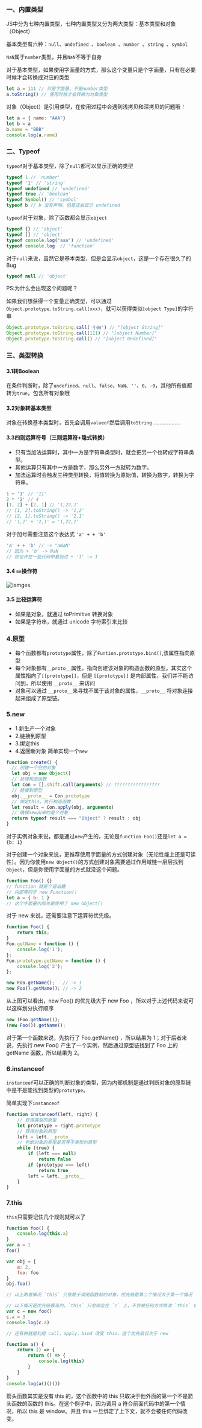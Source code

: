 ### 一、内置类型

JS中分为七种内置类型，七种内置类型又分为两大类型：基本类型和对象（Object）

基本类型有六种：`null`、`undefined `、`boolean `、`number `、`string `、`symbol`

`NaN`属于`number`类型，并且`NaN`不等于自身

对于基本类型，如果使用字面量的方式，那么这个变量只是个字面量，只有在必要时候才会转换成对应的类型
```js
let a = 111 // 只是字面量，不是number类型
a.toString() // 使用时候才会转换为对象类型
```

对象（Object）是引用类型，在使用过程中会遇到浅拷贝和深拷贝的问题哦！
```js
let a = { name: "AAA"}
let b = a
b.name = "BBB"
console.log(a.name)
```

### 二、Typeof
`typeof`对于基本类型，除了`null`都可以显示正确的类型
```js
typeof 1 // 'number'
typeof '1' // 'string'
typeof undefined // 'undefined'
typeof true // 'boolean'
typeof Symbol() // 'symbol'
typeof b // b 没有声明，但是还会显示 undefined
```

`typeof`对于对象，除了函数都会显示`object`
```js
typeof {} // 'object'
typeof [] // 'object'
typeof console.log("aaa") // 'undefined'
typeof console.log  // 'function'
```

对于`null`来说，虽然它是基本类型，但是会显示`object`，这是一个存在很久了的 Bug
```js
typeof null // 'object'
```
PS:为什么会出现这个问题呢？

如果我们想获得一个变量正确类型，可以通过`Object.prototype.toString.call(xxx)`，就可以获得类似`[object Type]`的字符串
```js
Object.prototype.toString.call('小白') // "[object String]"
Object.prototype.toString.call(111) // "[object Number]"
Object.prototype.toString.call() // "[object Undefined]"
```

### 三、类型转换
#### 3.1转Boolean
在条件判断时，除了`undefined`、`null`、`false`、`NaN`、`''`、`0`、`-0`，其他所有值都转为`true`，包含所有对象哦

#### 3.2对象转基本类型
对象在转换基本类型时，首先会调用`valueof`然后调用`toString`
..................

#### 3.3四则远算符号（三则运算符+隐式转换）
- 只有当加法运算时，其中一方是字符串类型时，就会把另一个也转成字符串类型。
- 其他运算只有其中一方是数字，那么另外一方就转为数字。
- 加法运算时会触发三种类型转换，将值转换为原始值，转换为数字，转换为字符串。
```js
1 + '1' // '11'
2 * '2' // 4
[1, 2] + [2, 1] // '1,22,1'
// [1, 2].toString() -> '1,2'
// [2, 1].toString() -> '2,1'
// '1,2' + '2,1' = '1,22,1'
```
对于加号需要注意这个表达式 `'a' + + 'b'`
```js
'a' + + 'b' // -> "aNaN"
// 因为 + 'b' -> NaN
// 你也许在一些代码中看到过 + '1' -> 1
```

#### 3.4 `==`操作符
![iamges](../images/1.png)
#### 3.5 比较运算符 
- 如果是对象，就通过 toPrimitive 转换对象
- 如果是字符串，就通过 unicode 字符索引来比较

### 4.原型
- 每个函数都有`prototype`属性，除了`Funtion.prototype.bind()`,该属性指向原型
- 每个对象都有`__proto__`属性，指向创建该对象的构造函数的原型。其实这个属性指向了`[[prototype]]`，但是 `[[prototype]]` 是内部属性，我们并不能访问到，所以使用 `__proto__` 来访问
- 对象可以通过 `__proto__`来寻找不属于该对象的属性，`__proto__` 将对象连接起来组成了原型链。

### 5.new
- 1.新生产一个对象
- 2.链接到原型
- 3.绑定this
- 4.返回新对象
简单实现一个`new`
```js
function create() {
  // 创建一个空的对象
  let obj = new Object()
  // 获得构造函数
  let Con = [].shift.call(arguments) // ?????????????????
  // 链接到原型
  obj.__proto__ = Con.prototype
  // 绑定this，执行构造函数
  let result = Con.apply(obj, arguments)
  // 确保new出来的是个对象
  return typeof result === "Object" ? result : obj
}
```
对于实例对象来说，都是通过`new`产生的，无论是`function Foo()`还是`let a = {b: 1}`

对于创建一个对象来说，更推荐使用字面量的方式创建对象（无论性能上还是可读性）。因为你使用`new Object()`的方式创建对象需要通过作用域链一层层找到`Object`，但是你使用字面量的方式就没这个问题。
```js
function Foo() {}
// function 就是个语法糖
// 内部等同于 new Function()
let a = { b: 1 }
// 这个字面量内部也是使用了 new Object()
```
对于 new 来说，还需要注意下运算符优先级。
```js
function Foo() {
    return this;
}
Foo.getName = function () {
    console.log('1');
};
Foo.prototype.getName = function () {
    console.log('2');
};

new Foo.getName();   // -> 1
new Foo().getName(); // -> 2   
```
从上图可以看出，new Foo() 的优先级大于 new Foo ，所以对于上述代码来说可以这样划分执行顺序
```js
new (Foo.getName());   
(new Foo()).getName();
```
对于第一个函数来说，先执行了 Foo.getName() ，所以结果为 1；对于后者来说，先执行 new Foo() 产生了一个实例，然后通过原型链找到了 Foo 上的 getName 函数，所以结果为 2。

### 6.instanceof
`instanceof`可以正确的判断对象的类型，因为内部机制是通过判断对象的原型链中是不是能找到类型的`prototype`。

简单实现下`instanceof`
```js
function instanceof(left, right) {
    // 获得类型的原型
    let prototype = right.prototype
    // 获得对象的原型
    left = left.__proto__
    // 判断对象的类型是否等于类型的原型
    while (true) {
    	if (left === null)
    		return false
    	if (prototype === left)
    		return true
    	left = left.__proto__
    }
}
```

### 7.this
`this`只需要记住几个规则就可以了
```js
function foo() {
	console.log(this.a)
}
var a = 1
foo()

var obj = {
	a: 2,
	foo: foo
}
obj.foo()

// 以上两者情况 `this` 只依赖于调用函数前的对象，优先级是第二个情况大于第一个情况

// 以下情况是优先级最高的，`this` 只会绑定在 `c` 上，不会被任何方式修改 `this` 指向
var c = new foo()
c.a = 3
console.log(c.a)

// 还有种就是利用 call，apply，bind 改变 this，这个优先级仅次于 new
```

```js
function a() {
    return () => {
        return () => {
        	console.log(this)
        }
    }
}
console.log(a()()())
```
箭头函数其实是没有 this 的，这个函数中的 this 只取决于他外面的第一个不是箭头函数的函数的 this。在这个例子中，因为调用 a 符合前面代码中的第一个情况，所以 this 是 window。并且 this 一旦绑定了上下文，就不会被任何代码改变。